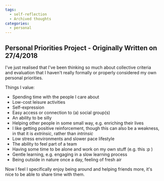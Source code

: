 ```yaml
---
tags: 
  - self-reflection
  - Archived thoughts
categories: 
  - personal
---
```


## Personal Priorities Project - Originally Written on 27/4/2018

I've just realised that I've been thinking so much about collective criteria and evaluation that I haven't really formally or properly considered my own personal priorities.

Things I value: 
- Spending time with the people I care about 
- Low-cost leisure activities
- Self-expression
- Easy access or connection to (a) social group(s)
- An ability to be silly
- Helping other people in some small way, e.g. enriching their lives
- I like getting positive reinforcement, though this can also be a weakness, in that it is _extrinsic_, rather than _intrinsic_
- Low stress environments and slower pace lifestyle
- The ability to feel part of a team
- Having some time to be alone and work on my own stuff (e.g. this :p )
- Gentle learning, e.g. engaging in a slow learning process
- Being outside in nature once a day, feeling of fresh air

Now I feel I specifically enjoy being around and helping friends more, it's nice to be able to share time with them. 
